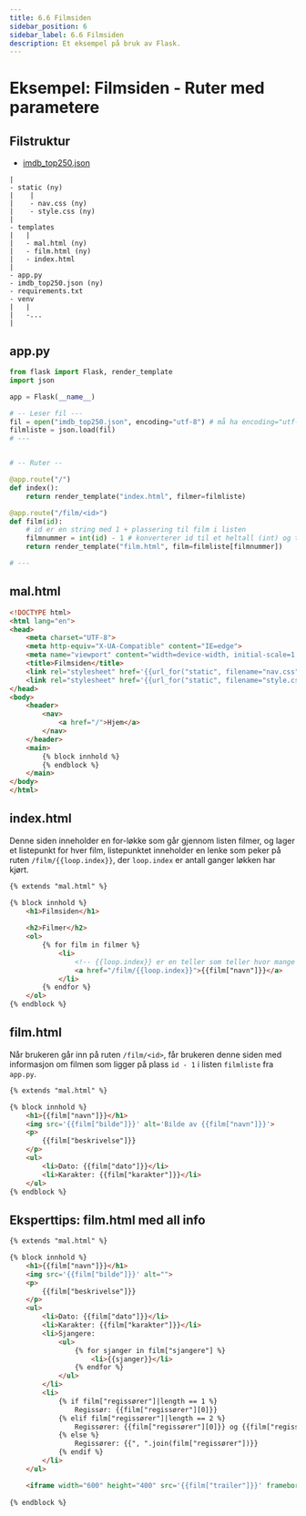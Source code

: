 ```yaml
---
title: 6.6 Filmsiden
sidebar_position: 6
sidebar_label: 6.6 Filmsiden
description: Et eksempel på bruk av Flask.
---
```


# Eksempel: Filmsiden - Ruter med parametere

## Filstruktur

- [imdb_top250.json](https://raw.githubusercontent.com/sandvika-VGS/sandvika-VGS.github.io/master/6-flask/imdb_top250.json)

```
|
- static (ny)
|    |
|    - nav.css (ny)
|    - style.css (ny)
|
- templates
|   |
|   - mal.html (ny)
|   - film.html (ny)
|   - index.html
|
- app.py
- imdb_top250.json (ny)
- requirements.txt
- venv
|   |
|   -...
|
```

## app.py

```python
from flask import Flask, render_template
import json

app = Flask(__name__)

# -- Leser fil ---
fil = open("imdb_top250.json", encoding="utf-8") # må ha encoding="utf-8" for å tolke tegn som æ,ø,å i filen
filmliste = json.load(fil)
# ---


# -- Ruter --

@app.route("/")
def index():
    return render_template("index.html", filmer=filmliste)

@app.route("/film/<id>")
def film(id):
    # id er en string med 1 + plassering til film i listen
    filmnummer = int(id) - 1 # konverterer id til et heltall (int) og trekker fra 1
    return render_template("film.html", film=filmliste[filmnummer])

# ---
```

## mal.html

```html
<!DOCTYPE html>
<html lang="en">
<head>
    <meta charset="UTF-8">
    <meta http-equiv="X-UA-Compatible" content="IE=edge">
    <meta name="viewport" content="width=device-width, initial-scale=1.0">
    <title>Filmsiden</title>
    <link rel="stylesheet" href='{{url_for("static", filename="nav.css")}}'>
    <link rel="stylesheet" href='{{url_for("static", filename="style.css")}}'>
</head>
<body>
    <header>
        <nav>
            <a href="/">Hjem</a>
        </nav>
    </header>
    <main>
        {% block innhold %}
        {% endblock %}
    </main>
</body>
</html>
```

## index.html

Denne siden inneholder en for-løkke som går gjennom listen filmer, og lager et listepunkt for hver film, listepunktet inneholder en lenke som peker på ruten `/film/{{loop.index}}`, der `loop.index` er antall ganger løkken har kjørt.

```html
{% extends "mal.html" %}

{% block innhold %}
    <h1>Filmsiden</h1>
    
    <h2>Filmer</h2>
    <ol>
        {% for film in filmer %}
            <li>
                <!-- {{loop.index}} er en teller som teller hvor mange ganger løkka har kjørt (starter på 1) -->
                <a href="/film/{{loop.index}}">{{film["navn"]}}</a>
            </li>
        {% endfor %}
    </ol>
{% endblock %}
```

## film.html

Når brukeren går inn på ruten `/film/<id>`, får brukeren denne siden med informasjon om filmen som ligger på plass `id - 1` i listen `filmliste` fra `app.py`.

```html
{% extends "mal.html" %}

{% block innhold %}
    <h1>{{film["navn"]}}</h1>
    <img src='{{film["bilde"]}}' alt='Bilde av {{film["navn"]}}'>
    <p>
        {{film["beskrivelse"]}}
    </p>
    <ul>
        <li>Dato: {{film["dato"]}}</li>
        <li>Karakter: {{film["karakter"]}}</li>
    </ul>
{% endblock %}
```

## Eksperttips: film.html med all info

```html
{% extends "mal.html" %}

{% block innhold %}
    <h1>{{film["navn"]}}</h1>
    <img src='{{film["bilde"]}}' alt="">
    <p>
        {{film["beskrivelse"]}}
    </p>
    <ul>
        <li>Dato: {{film["dato"]}}</li>
        <li>Karakter: {{film["karakter"]}}</li>
        <li>Sjangere:
            <ul>
                {% for sjanger in film["sjangere"] %}
                    <li>{{sjanger}}</li>
                {% endfor %}
            </ul>
        </li>
        <li>
            {% if film["regissører"]|length == 1 %}
                Regissør: {{film["regissører"][0]}}
            {% elif film["regissører"]|length == 2 %}
                Regissører: {{film["regissører"][0]}} og {{film["regissører"][1]}}
            {% else %}
                Regissører: {{", ".join(film["regissører"])}}
            {% endif %}
        </li>
    </ul>

    <iframe width="600" height="400" src='{{film["trailer"]}}' frameborder="0"></iframe>
    
{% endblock %}
```
